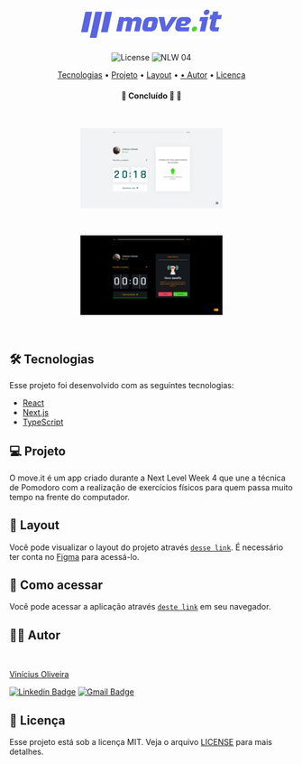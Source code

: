 <h1 align="center">
  <img alt="move.it" title="move.it" src=".github/logo.png" />
</h1>


<p align="center">
  <img alt="License" src="https://img.shields.io/static/v1?label=license&message=MIT&color=8257E5&labelColor=000000">

 <img src="https://img.shields.io/static/v1?label=NLW&message=04&color=8257E5&labelColor=000000" alt="NLW 04" />
</p>

<p align="center">
  <a href="#-tecnologias">Tecnologias</a> •
  <a href="#-projeto">Projeto</a> •
  <a href="#-layout">Layout</a> •
  <a href="#-como-acessar"> •
  <a href="#-autor">Autor</a> •
  <a href="#-licença">Licença</a>
</p>

<h4 align="center"> 
	🚧  Concluído 🚀   🚧
</h4>
<br>

<p align="center">
  <img alt="Dark mode" src=".github/lightmode.png" width="50%">
</p>

<br>

<p align="center">
  <img alt="Light mode" src=".github/darkmode.png" width="50%">
</p>

<br>


## 🛠 Tecnologias

Esse projeto foi desenvolvido com as seguintes tecnologias:

- [React](https://reactjs.org)
- [Next.js](https://nextjs.org/)
- [TypeScript](https://www.typescriptlang.org/)

## 💻 Projeto

O move.it é um app criado durante a Next Level Week 4 que une a técnica de Pomodoro com a realização de exercícios físicos para quem passa muito tempo na frente do computador.

## 🔖 Layout

Você pode visualizar o layout do projeto através [`desse link`](https://www.figma.com/file/ge20pu3ofMOKoliUyKx1Nl/Move.it-1.0). É necessário ter conta no [Figma](http://figma.com/) para acessá-lo.

## 🚀 Como acessar

Você pode acessar a aplicação através [`deste link`](https://moveit-viniciusoliveiras.vercel.app/) em seu navegador.

## ✍🏾 Autor
<a  href="https://github.com/viniciusoliveiras/">
 <img src="https://avatars.githubusercontent.com/u/64497059?v=4" width="100px;" style="border-radius: 50%;" alt=""/>
 <br />
 <p>Vinícius Oliveira</p>
</a>

[![Linkedin Badge](https://img.shields.io/badge/-Vinícius%20Oliveira-blue?style=flat-square&logo=Linkedin&logoColor=white&link=https://www.linkedin.com/in/viniciusoliveiras-01532/)](https://www.linkedin.com/in/viniciusoliveiras-01532/)
[![Gmail Badge](https://img.shields.io/badge/-vinitag190@gmail.com-c14438?style=flat-square&logo=Gmail&logoColor=white&link=mailto:vinitag190@gmail.com)](mailto:vinitag190@gmail.com)

## 📄 Licença

Esse projeto está sob a licença MIT. Veja o arquivo [LICENSE](LICENSE) para mais detalhes.
